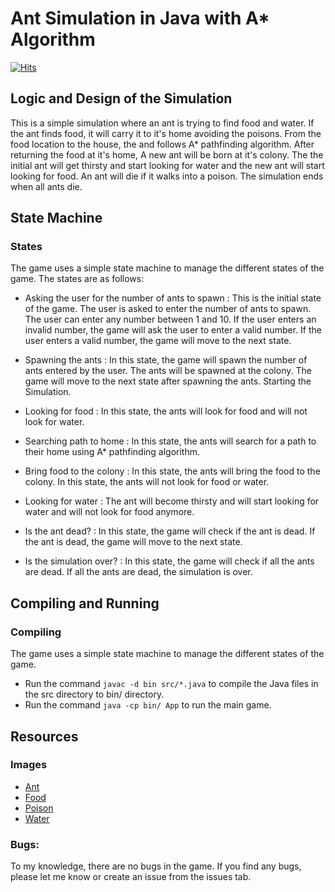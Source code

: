 # Ant Simulation in Java with A* Algorithm

[![Hits](https://hits.sh/github.com/vmsaif/ant-simulation-in-java-with-a-star-algorithm.svg?label=Visits&color=100b75)](https://hits.sh/github.com/vmsaif/ant-simulation-in-java-with-a-star-algorithm/)


## Logic and Design of the Simulation
This is a simple simulation where an ant is trying to find food and water. If the ant finds food, it will carry it to it's home avoiding the poisons. From the food location to the house, the and follows A* pathfinding algorithm. After returning the food at it's home, A new ant will be born at it's colony. The the initial ant will get thirsty and start looking for water and the new ant will start looking for food. An ant will die if it walks into a poison. The simulation ends when all ants die.

## State Machine

### States

The game uses a simple state machine to manage the different states of the game. The states are as follows:

- Asking the user for the number of ants to spawn : This is the initial state of the game. The user is asked to enter the number of ants to spawn. The user can enter any number between 1 and 10. If the user enters an invalid number, the game will ask the user to enter a valid number. If the user enters a valid number, the game will move to the next state.

- Spawning the ants : In this state, the game will spawn the number of ants entered by the user. The ants will be spawned at the colony. The game will move to the next state after spawning the ants. Starting the Simulation.

- Looking for food : In this state, the ants will look for food and will not look for water.  
- Searching path to home : In this state, the ants will search for a path to their home using A* pathfinding algorithm.
- Bring food to the colony : In this state, the ants will bring the food to the colony. In this state, the ants will not look for food or water.
- Looking for water : The ant will become thirsty and will start looking for water and will not look for food anymore.
- Is the ant dead? : In this state, the game will check if the ant is dead. If the ant is dead, the game will move to the next state.
- Is the simulation over? : In this state, the game will check if all the ants are dead. If all the ants are dead, the simulation is over.


## Compiling and Running

### Compiling
The game uses a simple state machine to manage the different states of the game. 

- Run the command `javac -d bin src/*.java` to compile the Java files in the src directory to bin/ directory.
- Run the command `java -cp bin/ App` to run the main game.

## Resources

### Images
- [Ant](https://www.pngegg.com/en/png-zblks)
- [Food](https://www.pngegg.com/en/png-medpx)
- [Poison](https://forums.episodeinteractive.com/t/green-magic-overlay/348539)
- [Water](https://www.freepnglogos.com/images/water-drop-11843.html)

### Bugs:
To my knowledge, there are no bugs in the game. If you find any bugs, please let me know or create an issue from the issues tab.

